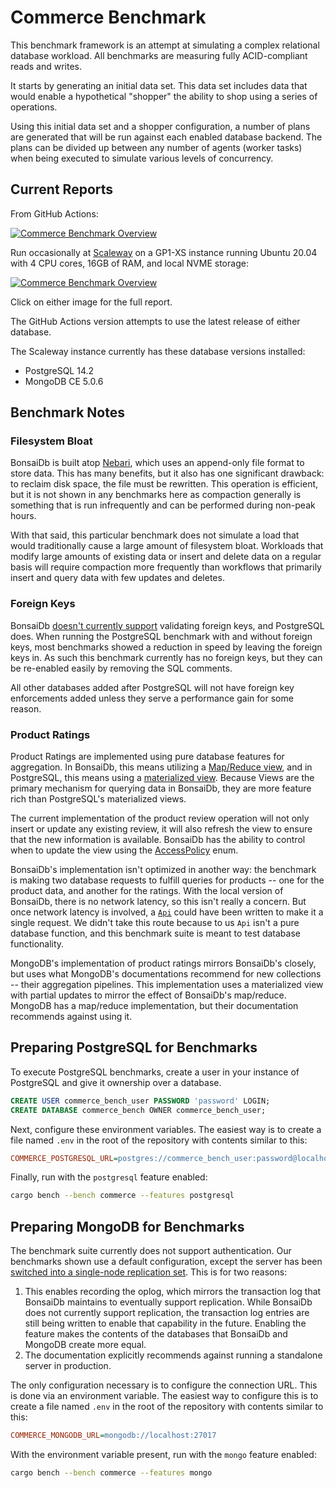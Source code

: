 # Commerce Benchmark

This benchmark framework is an attempt at simulating a complex relational
database workload. All benchmarks are measuring fully ACID-compliant reads and
writes.

It starts by generating an initial data set. This data set includes data that
would enable a hypothetical "shopper" the ability to shop using a series of
operations.

Using this initial data set and a shopper configuration, a number of plans are
generated that will be run against each enabled database backend. The plans can
be divided up between any number of agents (worker tasks) when being executed to
simulate various levels of concurrency.

## Current Reports

From GitHub Actions:

[![Commerce Benchmark Overview](https://dev.bonsaidb.io/benchmarks/commerce/Overview.png)](https://dev.bonsaidb.io/benchmarks/commerce/)

Run occasionally at [Scaleway](https://scaleway.com) on a GP1-XS instance running Ubuntu 20.04 with 4 CPU cores, 16GB of RAM, and local NVME storage:

[![Commerce Benchmark Overview](https://khonsulabs-storage.s3.us-west-000.backblazeb2.com/bonsaidb-scaleway-gp1-xs/commerce/Overview.png)](https://khonsulabs-storage.s3.us-west-000.backblazeb2.com/bonsaidb-scaleway-gp1-xs/commerce/index.html)

Click on either image for the full report.

The GitHub Actions version attempts to use the latest release of either database.

The Scaleway instance currently has these database versions installed:

- PostgreSQL 14.2
- MongoDB CE 5.0.6

## Benchmark Notes

### Filesystem Bloat

BonsaiDb is built atop [Nebari](https://github.com/khonsulabs/nebari), which
uses an append-only file format to store data. This has many benefits, but it
also has one significant drawback: to reclaim disk space, the file must be
rewritten. This operation is efficient, but it is not shown in any benchmarks
here as compaction generally is something that is run infrequently and can be
performed during non-peak hours.

With that said, this particular benchmark does not simulate a load that would
traditionally cause a large amount of filesystem bloat. Workloads that modify
large amounts of existing data or insert and delete data on a regular basis will
require compaction more frequently than workflows that primarily insert and
query data with few updates and deletes.

### Foreign Keys

BonsaiDb [doesn't currently
support](https://github.com/khonsulabs/bonsaidb/issues/136) validating foreign
keys, and PostgreSQL does. When running the PostgreSQL benchmark with and without foreign
keys, most benchmarks showed a reduction in speed by leaving the foreign keys
in. As such this benchmark currently has no foreign keys, but they can be
re-enabled easily by removing the SQL comments.

All other databases added after PostgreSQL will not have foreign key
enforcements added unless they serve a performance gain for some reason.

### Product Ratings

Product Ratings are implemented using pure database features for aggregation. In
BonsaiDb, this means utilizing a [Map/Reduce
view](https://dev.bonsaidb.io/main/guide/about/concepts/view.html), and in
PostgreSQL, this means using a [materialized
view](https://www.postgresql.org/docs/current/rules-materializedviews.html).
Because Views are the primary mechanism for querying data in BonsaiDb, they are
more feature rich than PostgreSQL's materialized views.

The current implementation of the product review operation will not only insert
or update any existing review, it will also refresh the view to ensure that the
new information is available. BonsaiDb has the ability to control when to update
the view using the
[AccessPolicy](https://dev.bonsaidb.io/main/bonsaidb/core/connection/enum.AccessPolicy.html)
enum.

BonsaiDb's implementation isn't optimized in another way: the benchmark is
making two database requests to fulfill queries for products -- one for the
product data, and another for the ratings. With the local version of BonsaiDb,
there is no network latency, so this isn't really a concern. But once network
latency is involved, a
[`Api`](https://dev.bonsaidb.io/main/guide/about/access-models/custom-api-server.html)
could have been written to make it a single request. We didn't take this route
because to us `Api` isn't a pure database function, and this benchmark suite is
meant to test database functionality.

MongoDB's implementation of product ratings mirrors BonsaiDb's closely, but uses
what MongoDB's documentations recommend for new collections -- their aggregation
pipelines. This implementation uses a materialized view with partial updates to
mirror the effect of BonsaiDb's map/reduce. MongoDB has a map/reduce
implementation, but their documentation recommends against using it.

## Preparing PostgreSQL for Benchmarks

To execute PostgreSQL benchmarks, create a user in your instance of PostgreSQL
and give it ownership over a database.

```sql
CREATE USER commerce_bench_user PASSWORD 'password' LOGIN;
CREATE DATABASE commerce_bench OWNER commerce_bench_user;
```

Next, configure these environment variables. The easiest way is to create a file
named `.env` in the root of the repository with contents similar to this:

```ini
COMMERCE_POSTGRESQL_URL=postgres://commerce_bench_user:password@localhost/commerce_bench
```

Finally, run with the `postgresql` feature enabled:

```sh
cargo bench --bench commerce --features postgresql
```

## Preparing MongoDB for Benchmarks

The benchmark suite currently does not support authentication. Our benchmarks
shown use a default configuration, except the server has been [switched into a
single-node replication
set](https://www.mongodb.com/docs/manual/tutorial/convert-standalone-to-replica-set/).
This is for two reasons:

1. This enables recording the oplog, which mirrors the transaction log that
   BonsaiDb maintains to eventually support replication. While BonsaiDb does not
   currently support replication, the transaction log entries are still being
   written to enable that capability in the future. Enabling the feature makes
   the contents of the databases that BonsaiDb and MongoDB create more equal.
2. The documentation explicitly recommends against running a standalone server
   in production.

The only configuration necessary is to configure the connection URL. This is
done via an environment variable. The easiest way to configure this is to create
a file named `.env` in the root of the repository with contents similar to this:

```ini
COMMERCE_MONGODB_URL=mongodb://localhost:27017
```

With the environment variable present, run with the `mongo` feature enabled:

```sh
cargo bench --bench commerce --features mongo
```
